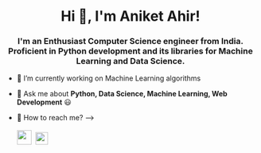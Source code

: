 <h1 align="center">Hi 👋, I'm Aniket Ahir!</h1>
<h3 align="center">I'm an Enthusiast Computer Science engineer from India. Proficient in Python development and its libraries for Machine Learning and Data Science.</h3>

- 🔭 I’m currently working on Machine Learning algorithms

- 💬 Ask me about **Python, Data Science, Machine Learning, Web Development** 😃

- 📧 How to reach me? --> 
 <br><br>
<a href="https://www.linkedin.com/in/aniketahir/"><img src="http://clipart-library.com/image_gallery2/Linkedin-Download-PNG.png" width="29"></a>
&nbsp;<a href="https://www.kaggle.com/aniketahir"><img src="https://cdn3.iconfinder.com/data/icons/logos-and-brands-adobe/512/189_Kaggle-512.png" width="25"></a>
<!--<h3 align="left">Languages and Tools I am familiar with:</h3>
<p align="left"> <a href="https://www.w3schools.com/css/" target="_blank"> <img src="https://devicons.github.io/devicon/devicon.git/icons/css3/css3-original-wordmark.svg" alt="css3" width="40" height="40"/> </a> <a href="https://www.w3.org/html/" target="_blank"> <img src="https://devicons.github.io/devicon/devicon.git/icons/html5/html5-original-wordmark.svg" alt="html5" width="40" height="40"/> </a> <a href="https://www.python.org" target="_blank"> <img src="https://devicons.github.io/devicon/devicon.git/icons/python/python-original.svg" alt="python" width="40" height="40"/> </a> <a href="https://reactjs.org/" target="_blank"> <img src="https://devicons.github.io/devicon/devicon.git/icons/react/react-original-wordmark.svg" alt="react" width="40" height="40"/> </a> <a href="https://sass-lang.com" target="_blank"> <img src="https://devicons.github.io/devicon/devicon.git/icons/sass/sass-original.svg" alt="sass" width="40" height="40"/> </a> <a href="https://scikit-learn.org/" target="_blank"> <img src="https://upload.wikimedia.org/wikipedia/commons/0/05/Scikit_learn_logo_small.svg" alt="scikit_learn" width="40" height="40"/> </a> </p>
<br>
<!--
<p align="center"><img align="left" src="https://github-readme-stats.vercel.app/api/top-langs?username=aniketahir&show_icons=true&theme=dark&title_color=0c0404&text_color=000000&bg_color=f8f8ff&locale=en&layout=compact" alt="aniketahir" /></p>
<p align="left"><img align="center" src="https://github-readme-streak-stats.herokuapp.com/?user=aniketahir&theme=default" alt="aniketahir" /></p>
